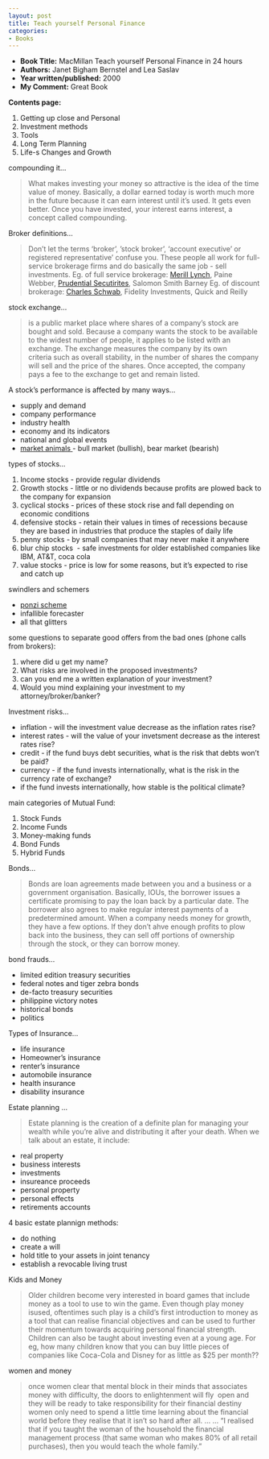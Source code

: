 ```yaml
---
layout: post
title: Teach yourself Personal Finance
categories:
- Books
---
```


- **Book Title:** MacMillan Teach yourself Personal Finance in 24 hours
- **Authors:** Janet Bigham Bernstel and Lea Saslav
- **Year written/published:** 2000
- **My Comment:** Great Book

**Contents page:**

1. Getting up close and Personal
2. Investment methods
3. Tools
4. Long Term Planning
5. Life-s Changes and Growth

compounding it…

> What makes investing your money so attractive is the idea of the time value of money. Basically, a dollar earned today is worth much more in the future because it can earn interest until it’s used. It gets even better. Once you have invested, your interest earns interest, a concept called compounding.

Broker definitions…

> Don’t let the terms ‘broker’, ’stock broker’, ‘account executive’ or registered representative’ confuse you. These people all work for full-service brokerage firms and do basically the same job - sell investments. Eg. of full service brokerage: [Merill Lynch](http://www.ml.com/index.asp?id=7695_15125_17454), Paine Webber, [Prudential Secutirites](http://www.prudential.com/view/page), Salomon Smith Barney Eg. of discount brokerage: [Charles Schwab](http://www.schwab.com/), Fidelity Investments, Quick and Reilly

stock exchange…

> is a public market place where shares of a company’s stock are bought and sold. Because a company wants the stock to be available to the widest number of people, it applies to be listed with an exchange. The exchange measures the company by its own criteria such as overall stability, in the number of shares the company will sell and the price of the shares. Once accepted, the company pays a fee to the exchange to get and remain listed.

A stock’s performance is affected by many ways…

- supply and demand
- company performance
- industry health
- economy and its indicators
- national and global events
- [market animals ](http://en.wikipedia.org/wiki/Bull_market)- bull market (bullish), bear market (bearish)

types of stocks…

1. Income stocks - provide regular dividends
2. Growth stocks - little or no dividends because profits are plowed back to the company for expansion
3. cyclical stocks - prices of these stock rise and fall depending on economic conditions
4. defensive stocks - retain their values in times of recessions because they are based in industries that produce the staples of daily life
5. penny stocks - by small companies that may never make it anywhere
6. blur chip stocks  - safe investments for older established companies like IBM, AT&T, coca cola
7. value stocks - price is low for some reasons, but it’s expected to rise and catch up

swindlers and schemers

- [ponzi scheme](http://en.wikipedia.org/wiki/Ponzi_scheme)
- infallible forecaster
- all that glitters

some questions to separate good offers from the bad ones (phone calls from brokers):

1. where did u get my name?
2. What risks are involved in the proposed investments?
3. can you end me a written explanation of your investment?
4. Would you mind explaining your investment to my attorney/broker/banker?

Investment risks…

- inflation - will the investment value decrease as the inflation rates rise?
- interest rates - will the value of your invetsment decrease as the interest rates rise?
- credit - if the fund buys debt securities, what is the risk that debts won’t be paid?
- currency - if the fund invests internationally, what is the risk in the currency rate of exchange?
- if the fund invests internationally, how stable is the political climate?

main categories of Mutual Fund:
1. Stock Funds
2. Income Funds
3. Money-making funds
4. Bond Funds
5. Hybrid Funds

Bonds…

> Bonds are loan agreements made between you and a business or a government organisation. Basically, IOUs, the borrower issues a certificate promising to pay the loan back by a particular date. The borrower also agrees to make regular interest payments of a predetermined amount. When a company needs money for growth, they have a few options. If they don’t ahve enough profits to plow back into the business, they can sell off portions of ownership through the stock, or they can borrow money.

bond frauds…

- limited edition treasury securities
- federal notes and tiger zebra bonds
- de-facto treasury securities
- philippine victory notes
- historical bonds
- politics

Types of Insurance…

- life insurance
- Homeowner’s insurance
- renter’s insurance
- automobile insurance
- health insurance
- disability insurance

Estate planning …

> Estate planning is the creation of a definite plan for managing your wealth while you’re alive and distributing it after your death. When we talk about an estate, it include:

- real property
- business interests
- investments
- insureance proceeds
- personal property
- personal effects
- retirements accounts

4 basic estate plannign methods:

- do nothing
- create a will
- hold title to your assets in joint tenancy
- establish a revocable living trust

Kids and Money

> Older children become very interested in board games that include money as a tool to use to win the game. Even though play money isused, oftentimes such play is a child’s first introduction to money as a tool that can realise financial objectives and can be used to further their momentum towards acquiring personal financial strength. Children can also be taught about investing even at a young age. For eg, how many children know that you can buy little pieces of companies like Coca-Cola and Disney for as little as $25 per month??

women and money

> once women clear that mental block in their minds that associates money with difficulty, the doors to enlightenment will fly  open and they will be ready to take responsibility for their financial destiny women only need to spend a little time learning about the financial world before they realise that it isn’t so hard after all. … … “I realised that if you taught the woman of the household the financial management process (that same woman who makes 80% of all retail purchases), then you would teach the whole family.”
